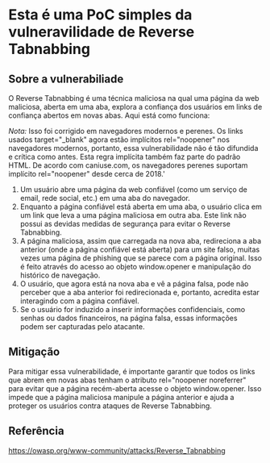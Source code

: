 # Esta é uma PoC simples da vulneravilidade de Reverse Tabnabbing

## Sobre a vulnerabiliade
O Reverse Tabnabbing é uma técnica maliciosa na qual uma página da web maliciosa, aberta em uma aba, explora a confiança dos usuários em links de confiança abertos em novas abas. Aqui está como funciona:

*Nota:* Isso foi corrigido em navegadores modernos e perenes. Os links usados target="_blank" ​​​​agora estão implícitos rel="noopener" nos navegadores modernos, portanto, essa vulnerabilidade não é tão difundida e crítica como antes. Esta regra implícita também faz parte do padrão HTML. De acordo com caniuse.com, os navegadores perenes suportam implícito rel="noopener" desde cerca de 2018.'

1. Um usuário abre uma página da web confiável (como um serviço de email, rede social, etc.) em uma aba do navegador.
2. Enquanto a página confiável está aberta em uma aba, o usuário clica em um link que leva a uma página maliciosa em outra aba. Este link não possui as devidas medidas de segurança para evitar o Reverse Tabnabbing.
3. A página maliciosa, assim que carregada na nova aba, redireciona a aba anterior (onde a página confiável está aberta) para um site falso, muitas vezes uma página de phishing que se parece com a página original. Isso é feito através do acesso ao objeto window.opener e manipulação do histórico de navegação.
4. O usuário, que agora está na nova aba e vê a página falsa, pode não perceber que a aba anterior foi redirecionada e, portanto, acredita estar interagindo com a página confiável.
5. Se o usuário for induzido a inserir informações confidenciais, como senhas ou dados financeiros, na página falsa, essas informações podem ser capturadas pelo atacante.

## Mitigação
Para mitigar essa vulnerabilidade, é importante garantir que todos os links que abrem em novas abas tenham o atributo rel="noopener noreferrer" para evitar que a página recém-aberta acesse o objeto window.opener. Isso impede que a página maliciosa manipule a página anterior e ajuda a proteger os usuários contra ataques de Reverse Tabnabbing.

## Referência
https://owasp.org/www-community/attacks/Reverse_Tabnabbing

